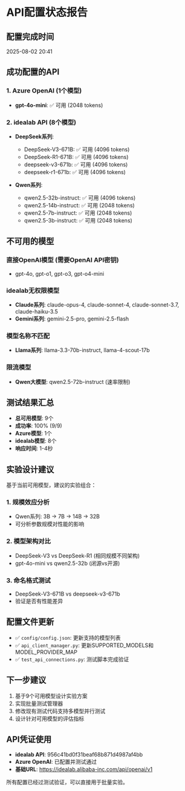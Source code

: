 # API配置状态报告

## 配置完成时间
2025-08-02 20:41

## 成功配置的API

### 1. Azure OpenAI (1个模型)
- **gpt-4o-mini**: ✅ 可用 (2048 tokens)

### 2. idealab API (8个模型)
- **DeepSeek系列**: 
  - DeepSeek-V3-671B: ✅ 可用 (4096 tokens)
  - DeepSeek-R1-671B: ✅ 可用 (4096 tokens)
  - deepseek-v3-671b: ✅ 可用 (4096 tokens)
  - deepseek-r1-671b: ✅ 可用 (4096 tokens)

- **Qwen系列**:
  - qwen2.5-32b-instruct: ✅ 可用 (4096 tokens)
  - qwen2.5-14b-instruct: ✅ 可用 (2048 tokens)
  - qwen2.5-7b-instruct: ✅ 可用 (2048 tokens)
  - qwen2.5-3b-instruct: ✅ 可用 (2048 tokens)

## 不可用的模型

### 直接OpenAI模型 (需要OpenAI API密钥)
- gpt-4o, gpt-o1, gpt-o3, gpt-o4-mini

### idealab无权限模型
- **Claude系列**: claude-opus-4, claude-sonnet-4, claude-sonnet-3.7, claude-haiku-3.5
- **Gemini系列**: gemini-2.5-pro, gemini-2.5-flash

### 模型名称不匹配
- **Llama系列**: llama-3.3-70b-instruct, llama-4-scout-17b

### 限流模型
- **Qwen大模型**: qwen2.5-72b-instruct (速率限制)

## 测试结果汇总

- **总可用模型**: 9个
- **成功率**: 100% (9/9)
- **Azure模型**: 1个
- **idealab模型**: 8个
- **响应时间**: 1-4秒

## 实验设计建议

基于当前可用模型，建议的实验组合：

### 1. 规模效应分析
- Qwen系列: 3B → 7B → 14B → 32B 
- 可分析参数规模对性能的影响

### 2. 模型架构对比
- DeepSeek-V3 vs DeepSeek-R1 (相同规模不同架构)
- gpt-4o-mini vs qwen2.5-32b (闭源vs开源)

### 3. 命名格式测试
- DeepSeek-V3-671B vs deepseek-v3-671b
- 验证是否有性能差异

## 配置文件更新

- ✅ `config/config.json`: 更新支持的模型列表
- ✅ `api_client_manager.py`: 更新SUPPORTED_MODELS和MODEL_PROVIDER_MAP
- ✅ `test_api_connections.py`: 测试脚本完成验证

## 下一步建议

1. 基于9个可用模型设计实验方案
2. 实现批量测试管理器
3. 修改现有测试代码支持多模型并行测试
4. 设计针对可用模型的评估指标

## API凭证使用

- **idealab API**: 956c41bd0f31beaf68b871d4987af4bb
- **Azure OpenAI**: 已配置并测试通过
- **基础URL**: https://idealab.alibaba-inc.com/api/openai/v1

所有配置已经过测试验证，可以直接用于批量实验。